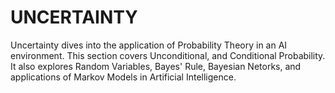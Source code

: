 # **UNCERTAINTY**

Uncertainty dives into the application of Probability Theory in an AI environment. This section covers Unconditional, and Conditional Probability. It also explores Random Variables, Bayes' Rule, Bayesian Netorks, and applications of Markov Models in Artificial Intelligence.